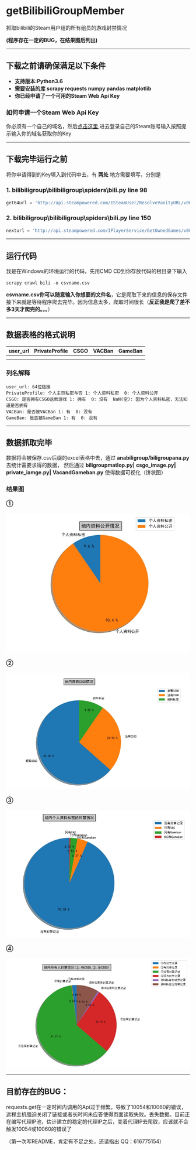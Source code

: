 # getBilibiliGroupMember
抓取bilibili的Steam用户组的所有组员的游戏封禁情况

__(程序存在一定的BUG，在结果图后列出)__

****

## 下载之前请确保满足以下条件

* **支持版本:Python3.6**
* **需要安装的库 scrapy requests numpy pandas matplotlib**
* **你已经申请了一个可用的Steam Web Api Key**
 
### 如何申请一个Steam Web Api Key
你必须有一个自己的域名，然后[点击这里](http://steamcommunity.com/dev),进去登录自己的Steam账号输入按照提示输入你的域名获取你的Key

****
## 下载完毕运行之前

将你申请得到的Key填入到代码中去，有 __两处__ 地方需要填写，分别是

### 1. bilibiligroup\bilibiligroup\spiders\bili.py line 98
```python
get64url = 'http://api.steampowered.com/ISteamUser/ResolveVanityURL/v0001/?key={Your Steam API key}&vanityurl={}'# {Your Steam API key}中间填入你的key，两个花括号要删掉
```

### 2. bilibiligroup\bilibiligroup\spiders\bili.py line 150
```python
nexturl = 'http://api.steampowered.com/IPlayerService/GetOwnedGames/v0001/?key={Your Steam API key}&steamid={}&format=json'# {Your Steam API key}中间填入你的key，两个花括号要删掉
```

****

## 运行代码

我是在Windows的环境运行的代码，先用CMD CD到你存放代码的根目录下输入

    scrapy crawl bili -o csvname.csv
__csvname.csv你可以随意输入你想要的文件名__，它是爬取下来的信息的保存文件
接下来就是等待程序爬去完毕。因为信息太多，爬取时间很长（__反正我是爬了差不多3天才爬完的。。。__）

****

## 数据表格的格式说明


| user_url  | PrivateProfile  | CSGO  | VACBan  | GameBan |
| --------- | --------- | --------- | --------- | --------- |
|           |           |           |           |           |
|           |           |           |           |           |

### 列名解释
    user_url: 64位链接
    PrivateProfile: 个人主页私密与否 1: 个人资料私密  0: 个人资料公开
    CSGO: 是否拥有CSGO这款游戏 1: 拥有  0: 没有  NaN(空): 因为个人资料私密，无法知道是否拥有
    VACBan: 是否被VACBan 1: 有  0: 没有
    GameBan: 是否被GameBan 1: 有  0: 没有

****

## 数据抓取完毕

数据将会被保存.csv后缀的excel表格中去，通过 __anabiligroup/biligroupana.py__ 去统计需要求得的数据，
然后通过 __biligroupmatlop.py|__ __csgo_image.py|__ __private_iamge.py|__ __VacandGameban.py__ 使得数据可视化（饼状图）

### 结果图

#### ①
 
 ![](https://github.com/coldezera/getBilibiliGroupMember/blob/master/resultimage/Profiles.jpg)
     
#### ②

![](https://github.com/coldezera/getBilibiliGroupMember/blob/master/resultimage/CSGO.jpg)

#### ③

![](https://github.com/coldezera/getBilibiliGroupMember/blob/master/resultimage/Private.jpg)

#### ④

![](https://github.com/coldezera/getBilibiliGroupMember/blob/master/resultimage/Ban.jpg)

****
## 目前存在的BUG：

requests.get在一定时间内调用的Api过于频繁，导致了10054和10060的错误，远程主机强迫关闭了链接或者长时间未应答使得页面读取失败。丢失数据。目前正在编写代理IP池，估计建立的稳定的代理IP之后，变着代理IP去爬取，应该就不会触发10054或10060的错误了

（第一次写README，肯定有不足之处，还请指出 QQ：616775154）




